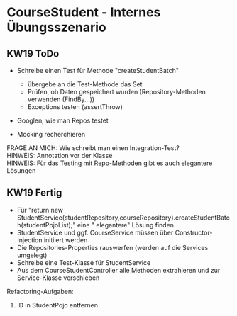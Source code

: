 # CourseStudent - Internes Übungsszenario

## KW19 ToDo

- Schreibe einen Test für Methode "createStudentBatch"
    - übergebe an die Test-Methode das Set
    - Prüfen, ob Daten gespeichert wurden (Repository-Methoden verwenden (FindBy...))
    - Exceptions testen (assertThrow)

- Googlen, wie man Repos testet

- Mocking recherchieren

FRAGE AN MICH: Wie schreibt man einen Integration-Test?  
HINWEIS: Annotation vor der Klasse  
HINWEIS: Für das Testing mit Repo-Methoden gibt es auch elegantere Lösungen

## KW19 Fertig

- Für "return new StudentService(studentRepository,courseRepository).createStudentBatch(studentPojoList);" eine "
  elegantere" Lösung finden.
- StudentService und ggf. CourseService müssen über Constructor-Injection initiiert werden
- Die Repositories-Properties rauswerfen (werden auf die Services umgelegt)
- Schreibe eine Test-Klasse für StudentService
- Aus dem CourseStudentController alle Methoden extrahieren und zur Service-Klasse verschieben

Refactoring-Aufgaben:

1. ID in StudentPojo entfernen
